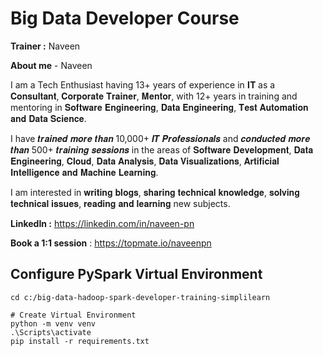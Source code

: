# Big Data Developer Course

**Trainer :** Naveen

**About me** - Naveen

I am a Tech Enthusiast having 13+ years of experience in 𝐈𝐓 as a 𝐂𝐨𝐧𝐬𝐮𝐥𝐭𝐚𝐧𝐭, 𝐂𝐨𝐫𝐩𝐨𝐫𝐚𝐭𝐞 𝐓𝐫𝐚𝐢𝐧𝐞𝐫, 𝐌𝐞𝐧𝐭𝐨𝐫, with 12+ years in training and mentoring in 𝐒𝐨𝐟𝐭𝐰𝐚𝐫𝐞 𝐄𝐧𝐠𝐢𝐧𝐞𝐞𝐫𝐢𝐧𝐠, 𝐃𝐚𝐭𝐚 𝐄𝐧𝐠𝐢𝐧𝐞𝐞𝐫𝐢𝐧𝐠, 𝐓𝐞𝐬𝐭 𝐀𝐮𝐭𝐨𝐦𝐚𝐭𝐢𝐨𝐧 𝐚𝐧𝐝 𝐃𝐚𝐭𝐚 𝐒𝐜𝐢𝐞𝐧𝐜𝐞.

I have 𝒕𝒓𝒂𝒊𝒏𝒆𝒅 𝒎𝒐𝒓𝒆 𝒕𝒉𝒂𝒏 10,000+ 𝑰𝑻 𝑷𝒓𝒐𝒇𝒆𝒔𝒔𝒊𝒐𝒏𝒂𝒍𝒔 and 𝒄𝒐𝒏𝒅𝒖𝒄𝒕𝒆𝒅 𝒎𝒐𝒓𝒆 𝒕𝒉𝒂𝒏 500+ 𝒕𝒓𝒂𝒊𝒏𝒊𝒏𝒈 𝒔𝒆𝒔𝒔𝒊𝒐𝒏𝒔 in the areas of 𝐒𝐨𝐟𝐭𝐰𝐚𝐫𝐞 𝐃𝐞𝐯𝐞𝐥𝐨𝐩𝐦𝐞𝐧𝐭, 𝐃𝐚𝐭𝐚 𝐄𝐧𝐠𝐢𝐧𝐞𝐞𝐫𝐢𝐧𝐠, 𝐂𝐥𝐨𝐮𝐝, 𝐃𝐚𝐭𝐚 𝐀𝐧𝐚𝐥𝐲𝐬𝐢𝐬, 𝐃𝐚𝐭𝐚 𝐕𝐢𝐬𝐮𝐚𝐥𝐢𝐳𝐚𝐭𝐢𝐨𝐧𝐬, 𝐀𝐫𝐭𝐢𝐟𝐢𝐜𝐢𝐚𝐥 𝐈𝐧𝐭𝐞𝐥𝐥𝐢𝐠𝐞𝐧𝐜𝐞 𝐚𝐧𝐝 𝐌𝐚𝐜𝐡𝐢𝐧𝐞 𝐋𝐞𝐚𝐫𝐧𝐢𝐧𝐠.

I am interested in 𝐰𝐫𝐢𝐭𝐢𝐧𝐠 𝐛𝐥𝐨𝐠𝐬, 𝐬𝐡𝐚𝐫𝐢𝐧𝐠 𝐭𝐞𝐜𝐡𝐧𝐢𝐜𝐚𝐥 𝐤𝐧𝐨𝐰𝐥𝐞𝐝𝐠𝐞, 𝐬𝐨𝐥𝐯𝐢𝐧𝐠 𝐭𝐞𝐜𝐡𝐧𝐢𝐜𝐚𝐥 𝐢𝐬𝐬𝐮𝐞𝐬, 𝐫𝐞𝐚𝐝𝐢𝐧𝐠 𝐚𝐧𝐝 𝐥𝐞𝐚𝐫𝐧𝐢𝐧𝐠 new subjects.



**LinkedIn :** https://linkedin.com/in/naveen-pn

**Book a 1:1 session** : https://topmate.io/naveenpn

## Configure PySpark Virtual Environment

```shell
cd c:/big-data-hadoop-spark-developer-training-simplilearn

# Create Virtual Environment
python -m venv venv
.\Scripts\activate
pip install -r requirements.txt
```



